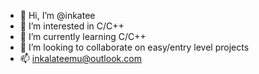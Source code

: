 - 👋 Hi, I’m @inkatee
- 👀 I’m interested in C/C++
- 🌱 I’m currently learning C/C++
- 💞️ I’m looking to collaborate on easy/entry level projects
- 📫 inkalateemu@outlook.com

<!---
inkatee/inkatee is a ✨ special ✨ repository because its `README.md` (this file) appears on your GitHub profile.
You can click the Preview link to take a look at your changes.
--->
